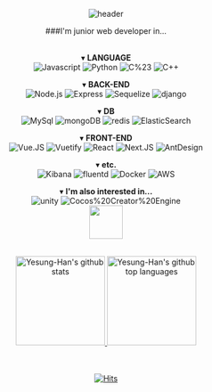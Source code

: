 

<div align=center>
  
  ![header](https://capsule-render.vercel.app/api?type=Waving&color=gradient&height=200&section=header&text=Hi%20there%20👋!&desc=Yesung-Han🧑‍💻's%20GitHub%20Page&fontSize=45&fontAlign=83&fontAlignY=32&descAlign=81&&descAlignY=52)

</div>

<div align=center>
  
  ###I'm junior web developer in...<br /><br />
  
▾ **LANGUAGE** <br />
![Javascript](https://img.shields.io/badge/JavaScript-black?logo=Javascript)
![Python](https://img.shields.io/badge/Python-black?logo=Python)
![C%23](https://img.shields.io/badge/C%23-black)
![C++](https://img.shields.io/badge/C%2B%2B-black)

▾ **BACK-END** <br />
![Node.js](https://img.shields.io/badge/Node.js-black?logo=node.js)
![Express](https://img.shields.io/badge/Express-black?logo=express)
![Sequelize](https://img.shields.io/badge/Sequelize-black?logo=Sequelize)
![django](https://img.shields.io/badge/django-black?logo=django)

▾ **DB** <br />
![MySql](https://img.shields.io/badge/MySQL-black?logo=mysql)
![mongoDB](https://img.shields.io/badge/mongoDB-black?logo=mongoDB)
![redis](https://img.shields.io/badge/redis-black?logo=redis)
![ElasticSearch](https://img.shields.io/badge/ElasticSearch-black?logo=ElasticSearch)
  
▾ **FRONT-END** <br />
![Vue.JS](https://img.shields.io/badge/Vue.JS-black?logo=Vue.JS)
![Vuetify](https://img.shields.io/badge/Vuetify-black?logo=Vuetify)
![React](https://img.shields.io/badge/React-black?logo=react)
![Next.JS](https://img.shields.io/badge/Next.JS-black?logo=Next.JS)
![AntDesign](https://img.shields.io/badge/AntDesign-black?logo=AntDesign)
  
▾ **etc.** <br />
![Kibana](https://img.shields.io/badge/Kibana-black?logo=Kibana)
![fluentd](https://img.shields.io/badge/fluentd-black?logo=fluentd)
![Docker](https://img.shields.io/badge/Docker-black?logo=Docker)
![AWS](https://img.shields.io/badge/AWS-black?logo=Amazon)
  
▾ **I'm also interested in...** <br />
![unity](https://img.shields.io/badge/unity-black?logo=unity)
![Cocos%20Creator%20Engine](https://img.shields.io/badge/Cocos%20Creator%20Engine-black?logo=Cocos%20Creator%20Engine)
<br />
<a href="https://play.google.com/store/apps/details?id=com.RocketNo9.TetTetBlock" alt="TetTetBlock">
  <img src="https://play-lh.googleusercontent.com/VJvsB0TOlCaWsJlXcbRqJWGlF_NYjow8Ui6JVrYvN9R38TxHi3OrSo8_QStUOZbxLRhk=w480-h960-rw" width="60" height="60" />
</a>
<br />
<br />

</div>
  
<div align=center>

<a href="https://github.com/simdaesoo">
  <img height="160em" src="https://github-readme-stats.vercel.app/api?username=Yesung-Han&show_icons=true&theme=radical" alt="Yesung-Han's github stats" />
  <img height="160em" src="https://github-readme-stats.vercel.app/api/top-langs/?username=Yesung-Han&layout=compact&show_icons=true&theme=radical" alt="Yesung-Han's github top languages" />
</a>
  
</div>

<br/>
<br/>

<div align=center>
  
  [![Hits](https://hits.seeyoufarm.com/api/count/incr/badge.svg?url=https%3A%2F%2Fgithub.com%2FYesung-Han&count_bg=%2379C83D&title_bg=%23555555&icon=&icon_color=%23E7E7E7&title=hits&edge_flat=false)](https://hits.seeyoufarm.com)

</div>
